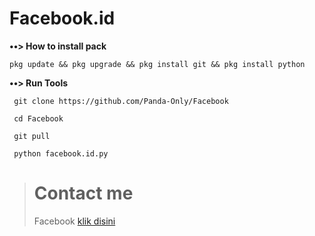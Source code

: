 # Facebook.id
**••> How to install pack**
```
pkg update && pkg upgrade && pkg install git && pkg install python
```
**••> Run Tools**
```
 git clone https://github.com/Panda-Only/Facebook
```
```
 cd Facebook
```
```
 git pull
```
```
 python facebook.id.py
```

> # Contact me
 > Facebook [klik disini](https://www.facebook.com/fauzan.gans.5494) 
